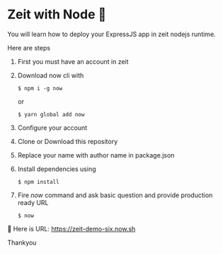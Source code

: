 <!--
 Copyright 2020 Bhautik
 
 Licensed under the Apache License, Version 2.0 (the "License");
 you may not use this file except in compliance with the License.
 You may obtain a copy of the License at
 
     http://www.apache.org/licenses/LICENSE-2.0
 
 Unless required by applicable law or agreed to in writing, software
 distributed under the License is distributed on an "AS IS" BASIS,
 WITHOUT WARRANTIES OR CONDITIONS OF ANY KIND, either express or implied.
 See the License for the specific language governing permissions and
 limitations under the License.
-->


# Zeit with Node 💪
You will learn how to deploy your ExpressJS app in zeit nodejs runtime.

Here are steps

1) First you must have an account in zeit  
2) Download now cli with 

    ```$ npm i -g now``` 
    
    or

    ```$ yarn global add now```
3) Configure your account 
4) Clone or Download this repository
5) Replace your name with author name in package.json
6) Install dependencies using

    ```$ npm install```

7) Fire *now* command and ask basic question and provide production ready URL

    ```$ now```

🕺 Here is URL: https://zeit-demo-six.now.sh 

Thankyou

